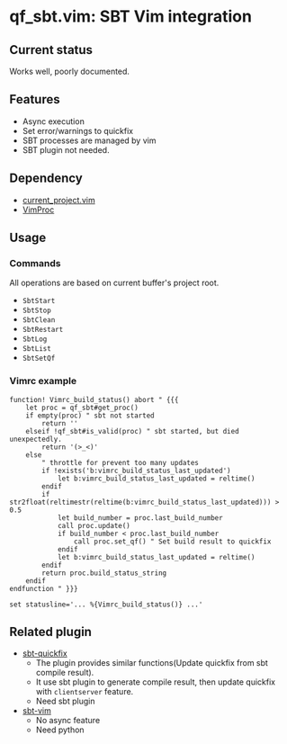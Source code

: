 # qf_sbt.vim: SBT Vim integration

## Current status

Works well, poorly documented.

## Features

* Async execution
* Set error/warnings to quickfix
* SBT processes are managed by vim
* SBT plugin not needed.

## Dependency

* [current_project.vim](https://github.com/todesking/current_project.vim)
* [VimProc](https://github.com/Shougo/vimproc.vim)

## Usage

### Commands

All operations are based on current buffer's project root.

* `SbtStart`
* `SbtStop`
* `SbtClean`
* `SbtRestart`
* `SbtLog`
* `SbtList`
* `SbtSetQf`

### Vimrc example

```vim
function! Vimrc_build_status() abort " {{{
	let proc = qf_sbt#get_proc()
	if empty(proc) " sbt not started
		return ''
	elseif !qf_sbt#is_valid(proc) " sbt started, but died unexpectedly.
		return '(>_<)'
	else
		" throttle for prevent too many updates
		if !exists('b:vimrc_build_status_last_updated')
			let b:vimrc_build_status_last_updated = reltime()
		endif
		if str2float(reltimestr(reltime(b:vimrc_build_status_last_updated))) > 0.5
			let build_number = proc.last_build_number
			call proc.update()
			if build_number < proc.last_build_number
				call proc.set_qf() " Set build result to quickfix
			endif
			let b:vimrc_build_status_last_updated = reltime()
		endif
		return proc.build_status_string
	endif
endfunction " }}}

set statusline='... %{Vimrc_build_status()} ...'
```

## Related plugin

* [sbt-quickfix](https://github.com/dscleaver/sbt-quickfix)
  * The plugin provides similar functions(Update quickfix from sbt compile result).
  * It use sbt plugin to generate compile result, then update quickfix with `clientserver` feature.
  * Need sbt plugin
* [sbt-vim](https://github.com/ktvoelker/sbt-vim)
  * No async feature
  * Need python
